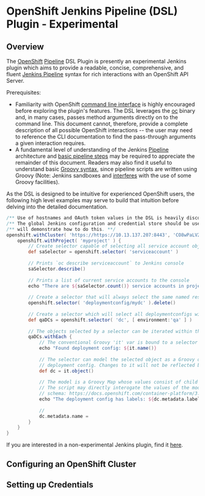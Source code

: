 
# OpenShift Jenkins Pipeline (DSL) Plugin - Experimental

## Overview
The [OpenShift](https://www.openshift.com) [Pipeline](https://jenkins.io/solutions/pipeline/) 
DSL Plugin is presently an experimental Jenkins plugin which aims to provide a readable, concise, comprehensive, and fluent 
[Jenkins Pipeline](https://jenkins.io/doc/book/pipeline/) syntax for rich interactions with an OpenShift API Server.

Prerequisites:
* Familiarity with OpenShift [command line interface](https://docs.openshift.org/latest/cli_reference/basic_cli_operations.html)
is highly encouraged before exploring the plugin's features. The DSL leverages the [oc](https://docs.openshift.org/latest/cli_reference/index.html) 
binary and, in many cases, passes method arguments directly on to the command line. This document cannot, therefore,
provide a complete description of all possible OpenShift interactions -- the user may need to reference
the CLI documentation to find the pass-through arguments a given interaction requires.
* A fundamental level of understanding of the Jenkins [Pipeline](https://jenkins.io/solutions/pipeline/) architecture and 
[basic pipeline steps](https://jenkins.io/doc/pipeline/steps/workflow-basic-steps/) may be required to appreciate
the remainder of this document. Readers may also find it useful to understand basic [Groovy syntax](http://groovy-lang.org/syntax.html),
since pipeline scripts are written using Groovy (Note: Jenkins sandboxes and [interferes](https://issues.jenkins-ci.org/browse/JENKINS-26481) 
with the use of some Groovy facilities). 

As the DSL is designed to be intuitive for experienced OpenShift users, the following high level examples 
may serve to build that intuition before delving into the detailed documentation.

```groovy
/** Use of hostnames and OAuth token values in the DSL is heavily discouraged for maintenance and security reasons. **/
/** The global Jenkins configuration and credential store should be used instead. Subsequent examples **/
/** will demonstrate how to do this. **/
openshift.withCluster( 'https://https://10.13.137.207:8443', 'CO8wPaLV2M2yC_jrm00hCmaz5JgwTLzvAOHYNxxv6kE' ) {
    openshift.withProject( 'myproject' ) {
        // Create selector capable of selecting all service account objects
        def saSelector = openshift.selector( 'serviceaccount' )
        
        // Prints `oc describe serviceaccount` to Jenkins console
        saSelector.describe() 
        
        // Prints a list of current service accounts to the console
        echo "There are ${saSelector.count()} service accounts in project ${openshift.project()}: ${saSelector.names()}"
        
        // Create a selector that will always select the same named resource within a project; chain the delete operation
        openshift.selector( 'deploymentconfig/mydc' ).delete()
        
        // Create a selector which will select all deploymentconfigs with the metadata label value ('environment':'qa') 
        def qaDCs = openshift.selector( 'dc', [ environment:'qa' ] )
        
        // The objects selected by a selector can be iterated within the script
        qaDCs.withEach {
            // The conventional Groovy 'it' var is bound to a selector which selects a single object found by qaDCs
            echo "Found deployment config: ${it.name()}
            
            // The selector can model the selected object as a Groovy object. The model is a copy of the selected 
            // deployment config. Changes to it will not be reflected back to the server.
            def dc = it.object()
            
            // The model is a Groovy Map whose values consist of child Maps/Lists/Primitives
            // The script may directly interogate the values of the model according to the object's 
            // schema: https://docs.openshift.com/container-platform/3.3/dev_guide/deployments/how_deployments_work.html
            echo "The deployment config has labels: ${dc.metadata.labels}"
            
            // 
            dc.metadata.name = 
        }
    }
}
```

If you are interested in a non-experimental Jenkins plugin, find it
[here](https://github.com/openshift/jenkins-plugin).  

## Configuring an OpenShift Cluster

## Setting up Credentials
